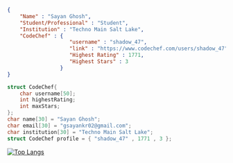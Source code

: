 ```json
{
    "Name" : "Sayan Ghosh",
    "Student/Professional" : "Student",
    "Institution" : "Techno Main Salt Lake",
    "CodeChef" : {
                    "username" : "shadow_47",
                    "link" : "https://www.codechef.com/users/shadow_47",
                    "Highest Rating" : 1771,
                    "Highest Stars" : 3
                 }
}
```
```c++
struct CodeChef{
    char username[50];
    int highestRating;
    int maxStars;
};
char name[30] = "Sayan Ghosh";
char email[30] = "gsayankr02@gmail.com";
char institution[30] = "Techno Main Salt Lake";
struct CodeChef profile = { "shadow_47" , 1771 , 3 };
```

[![Top Langs](https://github-readme-stats.vercel.app/api/top-langs/?username=Shadow129-sys&layout=compact&theme=github_dark&show_icons=true)](https://github.com/Shadow129-sys)
<!--
**Shadow129-sys/Shadow129-sys** is a ✨ _special_ ✨ repository because its `README.md` (this file) appears on your GitHub profile.

Here are some ideas to get you started:

- 🔭 I’m currently working on ...
- 🌱 I’m currently learning ...
- 👯 I’m looking to collaborate on ...
- 🤔 I’m looking for help with ...
- 💬 Ask me about ...
- 📫 How to reach me: ...
- 😄 Pronouns: ...
- ⚡ Fun fact: ...
-->
